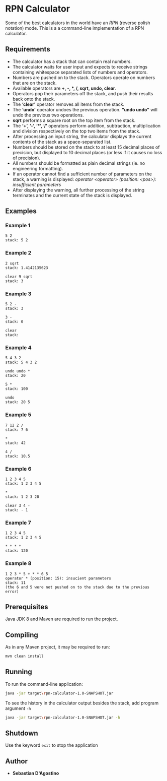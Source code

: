 # RPN Calculator

Some of the best calculators in the world have an _RPN_ (reverse polish notation) mode.
This is a a command-line implementation of a RPN calculator. 

## Requirements
- The calculator has a stack that can contain real numbers.
- The calculator waits for user input and expects to receive strings containing whitespace separated lists of numbers and operators.
- Numbers are pushed on to the stack. Operators operate on numbers that are on the stack.
- Available operators are **+, -, \*, /, sqrt, undo, clear**.
- Operators pop their parameters off the stack, and push their results back onto the stack.
- The **‘clear’** operator removes all items from the stack.
- The **‘undo’** operator undoes the previous operation. **“undo undo”** will undo the previous two operations.
- **sqrt** performs a square root on the top item from the stack.
- The **‘+’, ‘-’, ‘\*’, ‘/’** operators perform addition, subtraction, multiplication and division respectively on the top two items from the stack.
- After processing an input string, the calculator displays the current contents of the stack as a space-separated list.
- Numbers should be stored on the stack to at least 15 decimal places of precision, but displayed to 10 decimal places (or less if it causes no loss of precision).
- All numbers should be formatted as plain decimal strings (ie. no engineering formatting).
- If an operator cannot find a sufficient number of parameters on the stack, a warning is displayed: _operator \<operator> (position: \<pos>): insufficient parameters_
- After displaying the warning, all further processing of the string terminates and the current state of the stack is displayed.

## Examples
### Example 1
```
5 2
stack: 5 2
```
### Example 2
```
2 sqrt
stack: 1.4142135623

clear 9 sqrt
stack: 3
```
### Example 3
```
5 2 -
stack: 3

3 -
stack: 0

clear
stack:
```
### Example 4
```
5 4 3 2
stack: 5 4 3 2

undo undo *
stack: 20

5 *
stack: 100

undo
stack: 20 5
```
### Example 5
```
7 12 2 /
stack: 7 6

*
stack: 42

4 /
stack: 10.5
```
### Example 6
```
1 2 3 4 5
stack: 1 2 3 4 5

*
stack: 1 2 3 20

clear 3 4 -
stack: - 1
```
### Example 7
```
1 2 3 4 5
stack: 1 2 3 4 5

* * * *
stack: 120
```
### Example 8
```
1 2 3 * 5 + * * 6 5
operator * (position: 15): insucient parameters
stack: 11
(the 6 and 5 were not pushed on to the stack due to the previous error)
```
## Prerequisites

Java JDK 8 and Maven are required to run the project.

## Compiling

As in any Maven project, it may be required to run:

```bash
mvn clean install
```

## Running

To run the command-line application:

```bash
java -jar target\rpn-calculator-1.0-SNAPSHOT.jar
```

To see the history in the calculator output besides the stack, add program argument `-h`

```bash
java -jar target\rpn-calculator-1.0-SNAPSHOT.jar -h
```

## Shutdown

Use the keyword `exit` to stop the application

## Author

* **Sebastian D'Agostino**